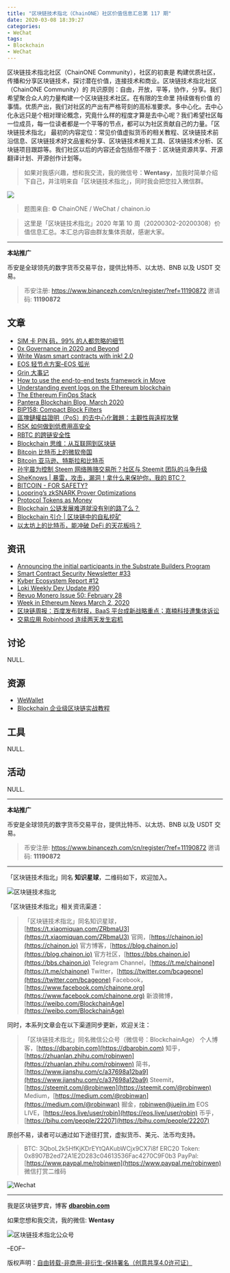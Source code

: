 ```yaml
---
title: "区块链技术指北（ChainONE）社区价值信息汇总第 117 期"
date: 2020-03-08 18:39:27
categories:
- WeChat
tags:
- Blockchain
- WeChat
---
```

区块链技术指北社区（ChainONE Community），社区的初衷是 构建优质社区，传播和分享区块链技术，探讨潜在价值，连接技术和商业。区块链技术指北社区（ChainONE Community）的 共识原则：自由，开放，平等，协作，分享。我们希望聚合众人的力量构建一个区块链技术社区。在有限的生命里 持续做有价值 的事情。优质产出，我们对社区的产出有严格苛刻的高标准要求。多中心化。去中心化永远只是个相对理论概念，究竟什么样的程度才算是去中心呢？我们希望社区每一位成员，每一位读者都是一个平等的节点，都可以为社区贡献自己的力量。「区块链技术指北」 最初的内容定位：常见价值虚拟货币的相关教程、区块链技术前沿信息、区块链技术好文品鉴和分享、区块链技术相关工具、区块链技术分析、区块链项目跟踪等。我们社区以后的内容还会包括但不限于：区块链资源共享、开源翻译计划、开源创作计划等。
<!-- more -->

> 如果对我感兴趣，想和我交流，我的微信号：**Wentasy**，加我时简单介绍下自己，并注明来自「区块链技术指北」，同时我会把您拉入微信群。

![](https://cdn.dbarobin.com/EFxCQjC.png)

> 题图来自: © ChainONE / WeChat / chainon.io

> 这里是「区块链技术指北」2020 年第 10 周（20200302-20200308）价值信息汇总。本汇总内容由群友集体贡献，感谢大家。

***

**本站推广**

币安是全球领先的数字货币交易平台，提供比特币、以太坊、BNB 以及 USDT 交易。

> 币安注册: https://www.binancezh.com/cn/register/?ref=11190872
> 邀请码: **11190872**

## 文章

* [SIM 卡 PIN 码，99% 的人都忽略的细节](https://bbs.chainon.io/d/5357)
* [0x Governance in 2020 and Beyond](https://bbs.chainon.io/d/5358)
* [Write Wasm smart contracts with ink! 2.0](https://bbs.chainon.io/d/5360)
* [EOS 轻节点方案–EOS 弧光](https://bbs.chainon.io/d/5362)
* [Grin 大事记](https://bbs.chainon.io/d/5363)
* [How to use the end-to-end tests framework in Move](https://bbs.chainon.io/d/5365)
* [Understanding event logs on the Ethereum blockchain](https://bbs.chainon.io/d/5367)
* [The Ethereum FinOps Stack](https://bbs.chainon.io/d/5369)
* [Pantera Blockchain Blog, March 2020](https://bbs.chainon.io/d/5370)
* [BIP158: Compact Block Filters](https://bbs.chainon.io/d/5371)
* [區塊鏈權益證明（PoS）的去中心化難題：主觀性與遠程攻擊](https://bbs.chainon.io/d/5372)
* [RSK 如何做到低费用高安全](https://bbs.chainon.io/d/5373)
* [RBTC 的跨链安全性](https://bbs.chainon.io/d/5374)
* [Blockchain 思维：从互联网到区块链](https://bbs.chainon.io/d/5376)
* [Bitcoin 比特币上的微软帝国](https://bbs.chainon.io/d/5377)
* [Bitcoin 亚马逊、特斯拉和比特币](https://bbs.chainon.io/d/5378)
* [孙宇晨为控制 Steem 网络贿赂交易所？社区与 Steemit 团队的斗争升级](https://bbs.chainon.io/d/5379)
* [SheKnows | 暴雷，攻击，漏洞！拿什么来保护你，我的 BTC？](https://bbs.chainon.io/d/5382)
* [BITCOIN - FOR SAFETY?](https://bbs.chainon.io/d/5385)
* [Loopring’s zkSNARK Prover Optimizations](https://bbs.chainon.io/d/5386)
* [Protocol Tokens as Money](https://bbs.chainon.io/d/5387)
* [Blockchain 公链发展难道就没有别的路了么？](https://bbs.chainon.io/d/5388)
* [Blockchain 引介 | 区块链中的自私挖矿](https://bbs.chainon.io/d/5389)
* [以太坊上的比特币，能冲破 DeFi 的天花板吗？](https://bbs.chainon.io/d/5390)

## 资讯

* [Announcing the initial participants in the Substrate Builders Program](https://bbs.chainon.io/d/5359)
* [Smart Contract Security Newsletter #33](https://bbs.chainon.io/d/5361)
* [Kyber Ecosystem Report #12](https://bbs.chainon.io/d/5364)
* [Loki Weekly Dev Update #90](https://bbs.chainon.io/d/5366)
* [Revuo Monero Issue 50: February 28](https://bbs.chainon.io/d/5368)
* [Week in Ethereum News March 2, 2020](https://bbs.chainon.io/d/5375)
* [区块链周报：百度发布财报，BaaS 平台成新战略重点；嘉楠科技遭集体诉讼](https://bbs.chainon.io/d/5380)
* [交易应用 Robinhood 连续两天发生宕机](https://bbs.chainon.io/d/5381)

## 讨论

NULL.

## 资源

* [WeWallet](https://bbs.chainon.io/d/5383)
* [Blockchain 企业级区块链实战教程](https://bbs.chainon.io/d/5384)

## 工具

NULL.

## 活动

NULL.

***

**本站推广**

币安是全球领先的数字货币交易平台，提供比特币、以太坊、BNB 以及 USDT 交易。

> 币安注册: https://www.binancezh.com/cn/register/?ref=11190872
> 邀请码: **11190872**

***

「区块链技术指北」同名 **知识星球**，二维码如下，欢迎加入。

![区块链技术指北](https://cdn.dbarobin.com/3YzonTR.png)

「区块链技术指北」相关资讯渠道：

> 「区块链技术指北」同名知识星球，[https://t.xiaomiquan.com/ZRbmaU3](https://t.xiaomiquan.com/ZRbmaU3)
> 官网，[https://chainon.io](https://chainon.io)
> 官方博客，[https://blog.chainon.io](https://blog.chainon.io)
> 官方社区，[https://bbs.chainon.io](https://bbs.chainon.io)
> Telegram Channel，[https://t.me/chainone](https://t.me/chainone)
> Twitter，[https://twitter.com/bcageone](https://twitter.com/bcageone)
> Facebook，[https://www.facebook.com/chainone.org](https://www.facebook.com/chainone.org)
> 新浪微博，[https://weibo.com/BlockchainAge](https://weibo.com/BlockchainAge)

同时，本系列文章会在以下渠道同步更新，欢迎关注：

> 「区块链技术指北」同名微信公众号（微信号：BlockchainAge）
> 个人博客，[https://dbarobin.com](https://dbarobin.com)
> 知乎，[https://zhuanlan.zhihu.com/robinwen](https://zhuanlan.zhihu.com/robinwen)
> 简书，[https://www.jianshu.com/c/a37698a12ba9](https://www.jianshu.com/c/a37698a12ba9)
> Steemit，[https://steemit.com/@robinwen](https://steemit.com/@robinwen)
> Medium，[https://medium.com/@robinwan](https://medium.com/@robinwan)
> 掘金，[robinwen@juejin.im](https://juejin.im/user/5673ccae60b2260ee435f89a/posts)
> EOS LIVE，[https://eos.live/user/robin](https://eos.live/user/robin)
> 币乎，[https://bihu.com/people/22207](https://bihu.com/people/22207)

原创不易，读者可以通过如下途径打赏，虚拟货币、美元、法币均支持。

> BTC: 3QboL2k5HfKjKDrEYtQAKubWCjx9CX7i8f
> ERC20 Token: 0x8907B2ed72A1E2D283c04613536Fac4270C9F0b3
> PayPal: [https://www.paypal.me/robinwen](https://www.paypal.me/robinwen)
> 微信打赏二维码

![Wechat](https://cdn.dbarobin.com/SzoNl5b.jpg)

***

我是区块链罗宾，博客 **[dbarobin.com](https://dbarobin.com/)**

如果您想和我交流，我的微信: **Wentasy**

![区块链技术指北公众号](https://cdn.dbarobin.com/w0wignb.png)

–EOF–

版权声明：[自由转载-非商用-非衍生-保持署名（创意共享4.0许可证）](http://creativecommons.org/licenses/by-nc-nd/4.0/deed.zh)